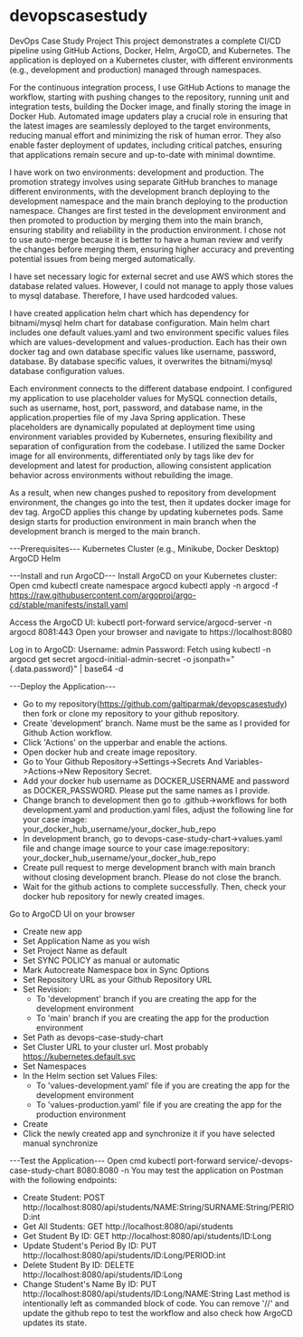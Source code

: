 # devopscasestudy
DevOps Case Study Project
This project demonstrates a complete CI/CD pipeline using GitHub Actions, Docker, Helm, ArgoCD, and Kubernetes. The application is deployed on a Kubernetes cluster, with different environments (e.g., development and production) managed through namespaces.

For the continuous integration process, I use GitHub Actions to manage the workflow, starting with pushing changes to the repository, running unit and integration tests, building the Docker image, and finally storing the image in Docker Hub. Automated image updaters play a crucial role in ensuring that the latest images are seamlessly deployed to the target environments, reducing manual effort and minimizing the risk of human error. They also enable faster deployment of updates, including critical patches, ensuring that applications remain secure and up-to-date with minimal downtime.

I have work on two environments: development and production. The promotion strategy involves using separate GitHub branches to manage different environments, with the development branch deploying to the development namespace and the main branch deploying to the production namespace. Changes are first tested in the development environment and then promoted to production by merging them into the main branch, ensuring stability and reliability in the production environment. I chose not to use auto-merge because it is better to have a human review and verify the changes before merging them, ensuring higher accuracy and preventing potential issues from being merged automatically.

I have set necessary logic for external secret and use AWS which stores the database related values. However, I could not manage to apply those values to mysql database. Therefore, I have used hardcoded values.

I have created application helm chart which has dependency for bitnami/mysql helm chart for database configuration. Main helm chart includes one default values.yaml and two environment specific values files which are values-development and values-production. Each has their own docker tag and own database specific values like username, password, database. By database specific values, it overwrites the bitnami/mysql database configuration values.

Each environment connects to the different database endpoint. I configured my application to use placeholder values for MySQL connection details, such as username, host, port, password, and database name, in the application.properties file of my Java Spring application. These placeholders are dynamically populated at deployment time using environment variables provided by Kubernetes, ensuring flexibility and separation of configuration from the codebase. I utilized the same Docker image for all environments, differentiated only by tags like dev for development and latest for production, allowing consistent application behavior across environments without rebuilding the image.

As a result, when new changes pushed to repository from development environment, the changes go into the test, then it updates docker image for dev tag. ArgoCD applies this change by updating kubernetes pods. Same design starts for production environment in main branch when the development branch is merged to the main branch.

---Prerequisites---
Kubernetes Cluster (e.g., Minikube, Docker Desktop)
ArgoCD
Helm

---Install and run ArgoCD---
Install ArgoCD on your Kubernetes cluster:
Open cmd
kubectl create namespace argocd
kubectl apply -n argocd -f https://raw.githubusercontent.com/argoproj/argo-cd/stable/manifests/install.yaml

Access the ArgoCD UI:
kubectl port-forward service/argocd-server -n argocd 8081:443
Open your browser and navigate to https://localhost:8080

Log in to ArgoCD:
Username: admin
Password: Fetch using kubectl -n argocd get secret argocd-initial-admin-secret -o jsonpath="{.data.password}" | base64 -d

---Deploy the Application---
- Go to my repository(https://github.com/galtiparmak/devopscasestudy) then fork or clone my repository to your github repository.
- Create 'development' branch. Name must be the same as I provided for Github Action workflow.
- Click 'Actions' on the upperbar and enable the actions.
- Open docker hub and create image repository.
- Go to Your Github Repository->Settings->Secrets And Variables->Actions->New Repository Secret.
- Add your docker hub username as DOCKER_USERNAME and password as DOCKER_PASSWORD. Please put the same names as I provide.
- Change branch to development then go to .github->workflows for both development.yaml and production.yaml files, adjust the following line for your case image:    
  your_docker_hub_username/your_docker_hub_repo
- In development branch, go to devops-case-study-chart->values.yaml file and change image source to your case
  image:repository: your_docker_hub_username/your_docker_hub_repo
- Create pull request to merge development branch with main branch without closing development branch. Please do not close the branch.
- Wait for the github actions to complete successfully. Then, check your docker hub repository for newly created images.

Go to ArgoCD UI on your browser
- Create new app
 - Set Application Name as you wish
 - Set Project Name as default
 - Set SYNC POLICY as manual or automatic
 - Mark Autocreate Namespace box in Sync Options
 - Set Repository URL as your Github Repository URL
 - Set Revision:
    - To 'development' branch if you are creating the app for the development environment
    - To 'main' branch if you are creating the app for the production environment
 - Set Path as devops-case-study-chart
 - Set Cluster URL to your cluster url. Most probably https://kubernetes.default.svc
 - Set Namespaces
 - In the Helm section set Values Files:
    - To 'values-development.yaml' file if you are creating the app for the development environment
    - To 'values-production.yaml' file if you are creating the app for the production environment
 - Create
- Click the newly created app and synchronize it if you have selected manual synchronize

---Test the Application---
Open cmd
kubectl port-forward service/<your-app-name>-devops-case-study-chart 8080:8080 -n <your-namespace>
You may test the application on Postman with the following endpoints:
 - Create Student: POST http://localhost:8080/api/students/NAME:String/SURNAME:String/PERIOD:int
 - Get All Students: GET http://localhost:8080/api/students
 - Get Student By ID: GET http://localhost:8080/api/students/ID:Long
 - Update Student's Period By ID: PUT http://localhost:8080/api/students/ID:Long/PERIOD:int
 - Delete Student By ID: DELETE http://localhost:8080/api/students/ID:Long
 - Change Student's Name By ID: PUT http://localhost:8080/api/students/ID:Long/NAME:String
Last method is intentionally left as commanded block of code. You can remove '//' and update the github repo to test the workflow and also check
how ArgoCD updates its state.
 
